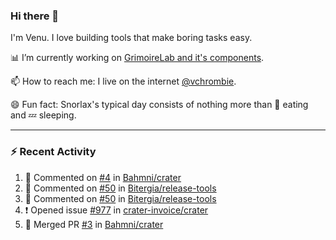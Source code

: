 ### Hi there 👋

I'm Venu. I love building tools that make boring tasks easy.

📊 I’m currently working on [GrimoireLab and it's components](https://chaoss.github.io/grimoirelab).

📫 How to reach me: I live on the internet [@vchrombie](https://www.google.co.in/search?q=vchrombie).

😄 Fun fact: Snorlax's typical day consists of nothing more than :doughnut: eating and :zzz: sleeping.

---

### :zap: Recent Activity

<!--RECENT_ACTIVITY:start-->
1. 💬 Commented on [#4](https://github.com/Bahmni/crater/pull/4#issuecomment-1172999115) in [Bahmni/crater](https://github.com/Bahmni/crater)
2. 💬 Commented on [#50](https://github.com/Bitergia/release-tools/pull/50#issuecomment-1170388659) in [Bitergia/release-tools](https://github.com/Bitergia/release-tools)
3. 💬 Commented on [#50](https://github.com/Bitergia/release-tools/pull/50#discussion_r910313387) in [Bitergia/release-tools](https://github.com/Bitergia/release-tools)
4. ❗️ Opened issue [#977](https://github.com/crater-invoice/crater/issues/977) in [crater-invoice/crater](https://github.com/crater-invoice/crater)
5. 🎉 Merged PR [#3](https://github.com/Bahmni/crater/pull/3) in [Bahmni/crater](https://github.com/Bahmni/crater)
<!--RECENT_ACTIVITY:end-->

<!--
**vchrombie/vchrombie** is a ✨ _special_ ✨ repository because its `README.md` (this file) appears on your GitHub profile.

Here are some ideas to get you started:

- 🔭 I’m currently working on ...
- 🌱 I’m currently learning ...
- 👯 I’m looking to collaborate on ...
- 🤔 I’m looking for help with ...
- 💬 Ask me about ...
- 📫 How to reach me: ...
- 😄 Pronouns: ...
- ⚡ Fun fact: ...
-->
